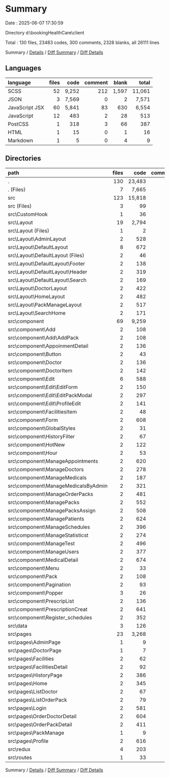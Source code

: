 # Summary

Date : 2025-06-07 17:30:59

Directory d:\\bookingHealthCare\\client

Total : 130 files,  23483 codes, 300 comments, 2328 blanks, all 26111 lines

Summary / [Details](details.md) / [Diff Summary](diff.md) / [Diff Details](diff-details.md)

## Languages
| language | files | code | comment | blank | total |
| :--- | ---: | ---: | ---: | ---: | ---: |
| SCSS | 52 | 9,252 | 212 | 1,597 | 11,061 |
| JSON | 3 | 7,569 | 0 | 2 | 7,571 |
| JavaScript JSX | 60 | 5,841 | 83 | 630 | 6,554 |
| JavaScript | 12 | 483 | 2 | 28 | 513 |
| PostCSS | 1 | 318 | 3 | 66 | 387 |
| HTML | 1 | 15 | 0 | 1 | 16 |
| Markdown | 1 | 5 | 0 | 4 | 9 |

## Directories
| path | files | code | comment | blank | total |
| :--- | ---: | ---: | ---: | ---: | ---: |
| . | 130 | 23,483 | 300 | 2,328 | 26,111 |
| . (Files) | 7 | 7,665 | 1 | 10 | 7,676 |
| src | 123 | 15,818 | 299 | 2,318 | 18,435 |
| src (Files) | 3 | 99 | 0 | 6 | 105 |
| src\\CustomHook | 1 | 36 | 0 | 7 | 43 |
| src\\Layout | 19 | 2,794 | 82 | 470 | 3,346 |
| src\\Layout (Files) | 1 | 2 | 0 | 0 | 2 |
| src\\Layout\\AdminLayout | 2 | 528 | 11 | 90 | 629 |
| src\\Layout\\DefaultLayout | 8 | 672 | 25 | 108 | 805 |
| src\\Layout\\DefaultLayout (Files) | 2 | 46 | 4 | 8 | 58 |
| src\\Layout\\DefaultLayout\\Footer | 2 | 138 | 5 | 22 | 165 |
| src\\Layout\\DefaultLayout\\Header | 2 | 319 | 7 | 42 | 368 |
| src\\Layout\\DefaultLayout\\Search | 2 | 169 | 9 | 36 | 214 |
| src\\Layout\\DoctorLayout | 2 | 422 | 9 | 61 | 492 |
| src\\Layout\\HomeLayout | 2 | 482 | 15 | 86 | 583 |
| src\\Layout\\PackManageLayout | 2 | 517 | 11 | 89 | 617 |
| src\\Layout\\SearchHome | 2 | 171 | 11 | 36 | 218 |
| src\\component | 69 | 9,259 | 164 | 1,322 | 10,745 |
| src\\component\\Add | 2 | 108 | 0 | 14 | 122 |
| src\\component\\Add\\AddPack | 2 | 108 | 0 | 14 | 122 |
| src\\component\\AppoinmentDetail | 2 | 136 | 0 | 19 | 155 |
| src\\component\\Button | 2 | 43 | 0 | 4 | 47 |
| src\\component\\Doctor | 2 | 136 | 0 | 22 | 158 |
| src\\component\\DoctorItem | 2 | 142 | 3 | 16 | 161 |
| src\\component\\Edit | 6 | 588 | 4 | 79 | 671 |
| src\\component\\Edit\\EditForm | 2 | 150 | 0 | 23 | 173 |
| src\\component\\Edit\\EditPackModal | 2 | 297 | 4 | 38 | 339 |
| src\\component\\Edit\\ProfileEdit | 2 | 141 | 0 | 18 | 159 |
| src\\component\\FacilitiesItem | 2 | 48 | 2 | 8 | 58 |
| src\\component\\Form | 2 | 608 | 3 | 94 | 705 |
| src\\component\\GlobalStyles | 2 | 31 | 1 | 2 | 34 |
| src\\component\\HistoryFilter | 2 | 67 | 0 | 5 | 72 |
| src\\component\\HotNew | 2 | 122 | 1 | 21 | 144 |
| src\\component\\Hour | 2 | 53 | 7 | 10 | 70 |
| src\\component\\ManageAppointments | 2 | 620 | 9 | 94 | 723 |
| src\\component\\ManageDoctors | 2 | 278 | 10 | 28 | 316 |
| src\\component\\ManageMedicals | 2 | 187 | 13 | 30 | 230 |
| src\\component\\ManageMedicalsByAdmin | 2 | 321 | 9 | 62 | 392 |
| src\\component\\ManageOrderPacks | 2 | 481 | 10 | 59 | 550 |
| src\\component\\ManagePacks | 2 | 552 | 8 | 70 | 630 |
| src\\component\\ManagePacksAssign | 2 | 508 | 10 | 64 | 582 |
| src\\component\\ManagePatients | 2 | 624 | 14 | 86 | 724 |
| src\\component\\ManageSchedules | 2 | 396 | 4 | 71 | 471 |
| src\\component\\ManageStatisticst | 2 | 274 | 0 | 37 | 311 |
| src\\component\\ManageTest | 2 | 496 | 9 | 64 | 569 |
| src\\component\\ManageUsers | 2 | 377 | 12 | 57 | 446 |
| src\\component\\MedicalDetail | 2 | 674 | 2 | 106 | 782 |
| src\\component\\Menu | 2 | 33 | 0 | 7 | 40 |
| src\\component\\Pack | 2 | 108 | 2 | 16 | 126 |
| src\\component\\Pagination | 2 | 93 | 0 | 15 | 108 |
| src\\component\\Popper | 3 | 26 | 0 | 1 | 27 |
| src\\component\\PrescripList | 2 | 136 | 1 | 15 | 152 |
| src\\component\\PrescriptionCreat | 2 | 641 | 26 | 87 | 754 |
| src\\component\\Register_schedules | 2 | 352 | 4 | 59 | 415 |
| src\\data | 3 | 126 | 0 | 10 | 136 |
| src\\pages | 23 | 3,268 | 52 | 496 | 3,816 |
| src\\pages\\AdminPage | 1 | 9 | 0 | 2 | 11 |
| src\\pages\\DoctorPage | 1 | 7 | 0 | 3 | 10 |
| src\\pages\\Facilities | 2 | 62 | 0 | 7 | 69 |
| src\\pages\\FacilitiesDetail | 2 | 92 | 4 | 9 | 105 |
| src\\pages\\HistoryPage | 2 | 386 | 11 | 44 | 441 |
| src\\pages\\Home | 2 | 345 | 5 | 54 | 404 |
| src\\pages\\ListDoctor | 2 | 67 | 0 | 14 | 81 |
| src\\pages\\ListOrderPack | 2 | 79 | 4 | 15 | 98 |
| src\\pages\\Login | 2 | 581 | 12 | 89 | 682 |
| src\\pages\\OrderDoctorDetail | 2 | 604 | 1 | 113 | 718 |
| src\\pages\\OrderPackDetail | 2 | 411 | 1 | 58 | 470 |
| src\\pages\\PackManage | 1 | 9 | 0 | 2 | 11 |
| src\\pages\\Profile | 2 | 616 | 14 | 86 | 716 |
| src\\redux | 4 | 203 | 1 | 6 | 210 |
| src\\routes | 1 | 33 | 0 | 1 | 34 |

Summary / [Details](details.md) / [Diff Summary](diff.md) / [Diff Details](diff-details.md)